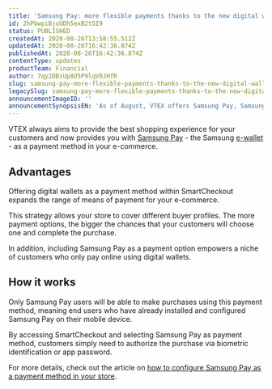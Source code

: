 ```yaml
---
title: 'Samsung Pay: more flexible payments thanks to the new digital wallet'
id: 2hPbwpiBjuUDh5exB2t5I9
status: PUBLISHED
createdAt: 2020-08-26T13:58:55.512Z
updatedAt: 2020-08-26T16:42:36.874Z
publishedAt: 2020-08-26T16:42:36.874Z
contentType: updates
productTeam: Financial
author: 7qy2DBsUp8U5P9lqV0JHfR
slug: samsung-pay-more-flexible-payments-thanks-to-the-new-digital-wallet
legacySlug: samsung-pay-more-flexible-payments-thanks-to-the-new-digital-wallet
announcementImageID: ''
announcementSynopsisEN: 'As of August, VTEX offers Samsung Pay, Samsung's digital wallet, as a payment method within SmartCheckout.'
---
```


VTEX always aims to provide the best shopping experience for your customers and now provides you with [Samsung Pay](https://www.samsung.com/us/samsung-pay/ "Samsung Pay") - the Samsung [e-wallet](https://help.vtex.com/en/tutorial/o-que-e-uma-carteira-digital-e-wallet?locale=es "e-wallet") - as a payment method in your e-commerce.
 
## Advantages
Offering digital wallets as a payment method within SmartCheckout expands the range of means of payment for your e-commerce.
 
This strategy allows your store to cover different buyer profiles. The more payment options, the bigger the chances that your customers will choose one and complete the purchase.
 
In addition, including Samsung Pay as a payment option empowers a niche of customers who only pay online using digital wallets.
 
## How it works
Only Samsung Pay users will be able to make purchases using this payment method, meaning end users who have already installed and configured Samsung Pay on their mobile device.
 
By accessing SmartCheckout and selecting Samsung Pay as payment method, customers simply need to authorize the purchase via biometric identification or app password.

For more details, check out the article on [how to configure Samsung Pay as a payment method in your store](https://help.vtex.com/en/tutorial/configurar-samsung-pay-como-meio-de-pagamento--5Yj9rgzOCVYuGmAumQlfpP "how to configure Samsung Pay as a payment method in your store").
